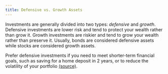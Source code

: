```yaml
---
title: Defensive vs. Growth Assets
---
```


Investments are generally divided into two types: *defensive* and *growth*. Defensive investments are lower risk and tend to protect your wealth rather than grow it. Growth investments are riskier and tend to grow your wealth rather than preserve it. Usually, bonds are considered defensive assets while stocks are considered growth assets.

Prefer defensive investments if you need to meet shorter-term financial goals, such as saving for a home deposit in 2 years, or to reduce the volatility of your portfolio [(source)](https://moneysmart.gov.au/how-to-invest/choose-your-investments).